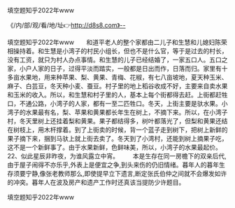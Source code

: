 填空题知乎2022年www

《/内/部/观/看/地/址👉http://d8s8.com》--

填空题知乎2022年www　　和道平老人的整个家都由二儿子和生慧和儿媳妇陈荣相操持着。和生慧是小湾子的村民小组长，但也不是什么官，等于是过去的村长，没有工资，就只为村人办点事情。和生慧的儿子已经结婚了，一家五口人。五口之家，小户人家的日子，过得平淡而踏实，一般都是日出而作，日落而归。家里有十多亩水果地，用来种苹果、梨、黄果、青梅、花椒，有七八亩坡地，夏天种玉米、麻子、白芸豆，冬天种小麦、蚕豆。村子里的地上稻谷收成不好，主要来自卖水果和玉米的收入。所以，和生慧和村子里的人，基本上每个街都得去赶。上街都赶牲口，不通公路，小湾子的人家，都有一至二匹牲口。冬天，上街主要是驮水果。小湾子的水果最有名，梨、苹果和黄果都长年生在树上，不摘下来。所以，在小湾子村，冬天里树上还挂着梨和黄果。果子都结得多，树叶都落光了，但梨和黄果还结在树枝上，用木杆撑着。到了上街卖的时候，背一个蓝子走到树下，把树上新鲜的果子摘下来，捆到马驮上就上街去卖了。冬天到了小湾村，还能到树上摘果子吃，这不是一个新鲜事了。由于水果新鲜，色鲜味美，所以，小湾子的水果最起价。
22、似此星辰非昨夜，为谁风露立中宵。
　　本是生存在同一房檐下的双亲后代,由于屋子闹得不亦乐乎,外表上是便宜之争,到头来伤的仍旧情绪。暮年人的暮年生存须要宁静,像张老教师那么,即使提早立下遗言,断定张氏伯仲之间就不会爆发如许的冲突。暮年人在波及房产和遗产工作时还真该当提防少许题目。





填空题知乎2022年www
